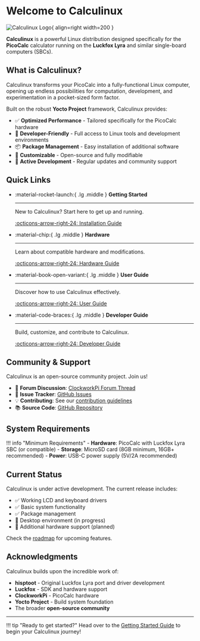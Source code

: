# Welcome to Calculinux

![Calculinux Logo](assets/logo.png){ align=right width=200 }

**Calculinux** is a powerful Linux distribution designed specifically for the **PicoCalc** calculator running on the **Luckfox Lyra** and similar single-board computers (SBCs).

## What is Calculinux?

Calculinux transforms your PicoCalc into a fully-functional Linux computer, opening up endless possibilities for computation, development, and experimentation in a pocket-sized form factor.

Built on the robust **Yocto Project** framework, Calculinux provides:

- ✅ **Optimized Performance** - Tailored specifically for the PicoCalc hardware
- 🔧 **Developer-Friendly** - Full access to Linux tools and development environments
- 📦 **Package Management** - Easy installation of additional software
- 🎨 **Customizable** - Open-source and fully modifiable
- 🚀 **Active Development** - Regular updates and community support

## Quick Links

<div class="grid cards" markdown>

-   :material-rocket-launch:{ .lg .middle } **Getting Started**

    ---

    New to Calculinux? Start here to get up and running.

    [:octicons-arrow-right-24: Installation Guide](getting-started/installation.md)

-   :material-chip:{ .lg .middle } **Hardware**

    ---

    Learn about compatible hardware and modifications.

    [:octicons-arrow-right-24: Hardware Guide](hardware/luckfox-lyra.md)

-   :material-book-open-variant:{ .lg .middle } **User Guide**

    ---

    Discover how to use Calculinux effectively.

    [:octicons-arrow-right-24: User Guide](user-guide/basic-usage.md)

-   :material-code-braces:{ .lg .middle } **Developer Guide**

    ---

    Build, customize, and contribute to Calculinux.

    [:octicons-arrow-right-24: Developer Guide](developer/overview.md)

</div>

## Community & Support

Calculinux is an open-source community project. Join us!

- 💬 **Forum Discussion**: [ClockworkPi Forum Thread](https://forum.clockworkpi.com/t/luckfox-lyra-on-picocalc/16280)
- 🐛 **Issue Tracker**: [GitHub Issues](https://github.com/Calculinux/meta-calculinux/issues)
- 💡 **Contributing**: See our [contribution guidelines](developer/contributing.md)
- 📚 **Source Code**: [GitHub Repository](https://github.com/Calculinux/meta-calculinux)

## System Requirements

!!! info "Minimum Requirements"
    - **Hardware**: PicoCalc with Luckfox Lyra SBC (or compatible)
    - **Storage**: MicroSD card (8GB minimum, 16GB+ recommended)
    - **Power**: USB-C power supply (5V/2A recommended)

## Current Status

Calculinux is under active development. The current release includes:

- ✅ Working LCD and keyboard drivers
- ✅ Basic system functionality
- ✅ Package management
- 🚧 Desktop environment (in progress)
- 🚧 Additional hardware support (planned)

Check the [roadmap](about/roadmap.md) for upcoming features.

## Acknowledgments

Calculinux builds upon the incredible work of:

- **hisptoot** - Original Luckfox Lyra port and driver development
- **Luckfox** - SDK and hardware support
- **ClockworkPi** - PicoCalc hardware
- **Yocto Project** - Build system foundation
- The broader **open-source community**

---

!!! tip "Ready to get started?"
    Head over to the [Getting Started Guide](getting-started/overview.md) to begin your Calculinux journey!
